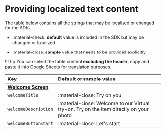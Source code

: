 # Providing localized text content

The table below contains all the strings that may be localized or changed for the SDK:

- :material-check: __default__ value is included in the SDK but may be changed or localized
    
- :material-close: __sample__ value that needs to be provided explicitly

!!! tip 
    You can select the table content **excluding the header**, copy and paste it into Google Sheets for translation purposes. 


| Key                     | Default or sample value                                       |
| :---------------------- | :------------------------------------------------------------ |
| [**Welcome Screen**](../pages/welcome-screen.md)                                      | |  
| `welcomeTitle`          | :material-close: Try on you                                   |
| `welcomeDescription`    | :material-close: Welcome to our Virtual try-on. Try on the item directly on your photo |
| `welcomeButtonStart`    | :material-close: Let's start                                  |